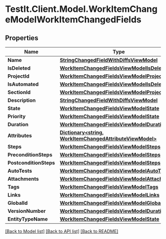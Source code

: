 # TestIt.Client.Model.WorkItemChangeModelWorkItemChangedFields

## Properties

Name | Type | Description | Notes
------------ | ------------- | ------------- | -------------
**Name** | [**StringChangedFieldWithDiffsViewModel**](StringChangedFieldWithDiffsViewModel.md) |  | [optional] 
**IsDeleted** | [**WorkItemChangedFieldsViewModelIsDeleted**](WorkItemChangedFieldsViewModelIsDeleted.md) |  | [optional] 
**ProjectId** | [**WorkItemChangedFieldsViewModelProjectId**](WorkItemChangedFieldsViewModelProjectId.md) |  | [optional] 
**IsAutomated** | [**WorkItemChangedFieldsViewModelIsDeleted**](WorkItemChangedFieldsViewModelIsDeleted.md) |  | [optional] 
**SectionId** | [**WorkItemChangedFieldsViewModelProjectId**](WorkItemChangedFieldsViewModelProjectId.md) |  | [optional] 
**Description** | [**StringChangedFieldWithDiffsViewModel**](StringChangedFieldWithDiffsViewModel.md) |  | [optional] 
**State** | [**WorkItemChangedFieldsViewModelState**](WorkItemChangedFieldsViewModelState.md) |  | [optional] 
**Priority** | [**WorkItemChangedFieldsViewModelState**](WorkItemChangedFieldsViewModelState.md) |  | [optional] 
**Duration** | [**WorkItemChangedFieldsViewModelDuration**](WorkItemChangedFieldsViewModelDuration.md) |  | [optional] 
**Attributes** | [**Dictionary&lt;string, WorkItemChangedAttributeViewModel&gt;**](WorkItemChangedAttributeViewModel.md) |  | [optional] 
**Steps** | [**WorkItemChangedFieldsViewModelSteps**](WorkItemChangedFieldsViewModelSteps.md) |  | [optional] 
**PreconditionSteps** | [**WorkItemChangedFieldsViewModelSteps**](WorkItemChangedFieldsViewModelSteps.md) |  | [optional] 
**PostconditionSteps** | [**WorkItemChangedFieldsViewModelSteps**](WorkItemChangedFieldsViewModelSteps.md) |  | [optional] 
**AutoTests** | [**WorkItemChangedFieldsViewModelAutoTests**](WorkItemChangedFieldsViewModelAutoTests.md) |  | [optional] 
**Attachments** | [**WorkItemChangedFieldsViewModelAttachments**](WorkItemChangedFieldsViewModelAttachments.md) |  | [optional] 
**Tags** | [**WorkItemChangedFieldsViewModelTags**](WorkItemChangedFieldsViewModelTags.md) |  | [optional] 
**Links** | [**WorkItemChangedFieldsViewModelLinks**](WorkItemChangedFieldsViewModelLinks.md) |  | [optional] 
**GlobalId** | [**WorkItemChangedFieldsViewModelGlobalId**](WorkItemChangedFieldsViewModelGlobalId.md) |  | [optional] 
**VersionNumber** | [**WorkItemChangedFieldsViewModelDuration**](WorkItemChangedFieldsViewModelDuration.md) |  | [optional] 
**EntityTypeName** | [**WorkItemChangedFieldsViewModelState**](WorkItemChangedFieldsViewModelState.md) |  | [optional] 

[[Back to Model list]](../README.md#documentation-for-models) [[Back to API list]](../README.md#documentation-for-api-endpoints) [[Back to README]](../README.md)

